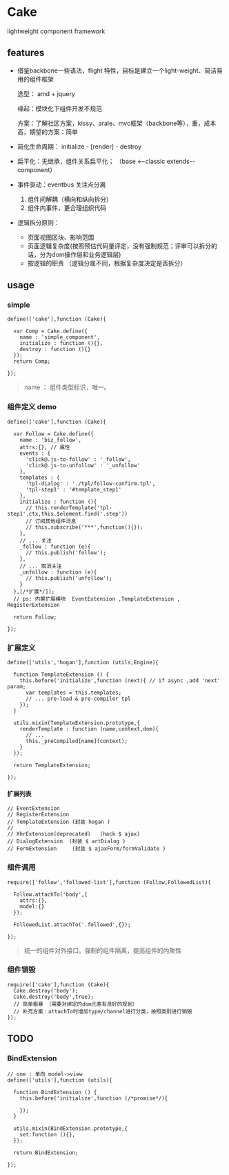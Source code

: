 # Cake

lightweight component framework

## features

 - 借鉴backbone一些语法，flight 特性，目标是建立一个light-weight、简洁易用的组件框架

   选型： amd + jquery

   缘起：模块化下组件开发不规范

   方案：了解社区方案，kissy、arale、mvc框架（backbone等），重，成本高，期望的方案：简单

 - 简化生命周期： initialize - [render] - destroy
 - 扁平化：无继承，组件关系扁平化； （base <--classic extends-- component）
 - 事件驱动：eventbus 关注点分离
   1. 组件间解耦（横向和纵向拆分）
   2. 组件内事件，更合理组织代码
 - 逻辑拆分原则：
     - 页面视图区块、影响范围
     - 页面逻辑复杂度(按照预估代码量评定，没有强制规范；评审可以拆分的话，分为dom操作层和业务逻辑层)
     - 按逻辑的职责 （逻辑分属不同，根据复杂度决定是否拆分）


## usage

### simple

    define(['cake'],function (Cake){

      var Comp = Cake.define({
        name : 'simple_component',
        initialize : function (){},
        destroy : function (){}
      });
      return Comp;

    });
> name ： 组件类型标识，唯一。


### 组件定义 demo

    define(['cake'],function (Cake){

      var Follow = Cake.define({
        name : 'biz_follow',
        attrs:{}, // 属性
        events : {
          'click@.js-to-follow' : '_follow',
          'click@.js-to-unfollow' : '_unfollow'
        },
        templates : {
          'tpl-dialog' : './tpl/follow-confirm.tpl',
          'tpl-step1' : '#template_step1'
        },
        initialize : function (){
          // this.renderTemplate('tpl-step1',ctx,this.$element.find('.step'))
          // 订阅其他组件消息
          // this.subscribe('***',function(){});
        },
        // ... 关注
        _follow : function (e){
          // this.publish('follow');
        },
        // ... 取消关注
        _unfollow : function (e){
          // this.publish('unfollow');
        }
      },[/*扩展*/]);
      // ps: 内置扩展模块  EventExtension ,TemplateExtension , RegisterExtension

      return Follow;

    });



### 扩展定义

    define(['utils','hogan'],function (utils,Engine){

      function TemplateExtension () {
        this.before('initialize',function (next){ // if async ,add 'next' param;
          var templates = this.templates;
          // ... pre-load & pre-compiler tpl
        });
      }

      utils.mixin(TemplateExtension.prototype,{
        renderTemplate : function (name,context,dom){
          // ...
          this._preCompiled[name](context);
        }
      });

      return TemplateExtension;

    });

#### 扩展列表

    // EventExtension
    // RegisterExtension
    // TemplateExtension (封装 hogan )
    //
    // XhrExtension(deprecated)   (hack $ ajax)
    // DialogExtension  (封装 $ artDialog )
    // FormExtension     (封装 $ ajaxForm/formValidate )



### 组件调用

    require(['follow','followed-list'],function (Follow,FollowedList){

      Follow.attachTo('body',{
        attrs:{},
        model:{}
      });

      FollowedList.attachTo('.followed',{});

    });


> 统一的组件对外接口。强制的组件隔离，提高组件的内聚性



### 组件销毁

    require(['cake'],function (Cake){
      Cake.destroy('body');
      Cake.destroy('body',true);
      // 简单粗暴 （需要对绑定的dom元素有良好的规划）
      // 补充方案：attachTo时增加type/channel进行分类，按照类别进行销毁
    });




## TODO

### BindExtension

    // one : 单向 model->view
    define(['utils'],function (utils){

      function BindExtension () {
        this.before('initialize',function (/*promise*/){

        });
      }

      utils.mixin(BindExtension.prototype,{
        set:function (){},
      });

      return BindExtension;

    });


